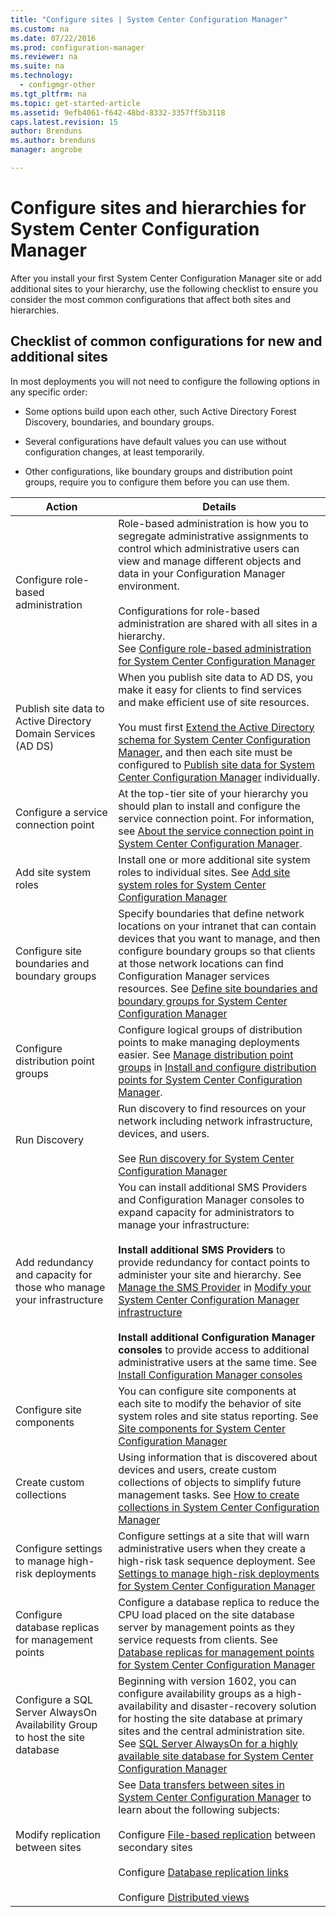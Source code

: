 ```yaml
---
title: "Configure sites | System Center Configuration Manager"
ms.custom: na
ms.date: 07/22/2016
ms.prod: configuration-manager
ms.reviewer: na
ms.suite: na
ms.technology:
  - configmgr-other
ms.tgt_pltfrm: na
ms.topic: get-started-article
ms.assetid: 9efb4061-f642-48bd-8332-3357ff5b3118
caps.latest.revision: 15
author: Brendunsms.author: brendunsmanager: angrobe

---
```

# Configure sites and hierarchies for System Center Configuration Manager
After you install your first System Center Configuration Manager site or add additional sites to your hierarchy, use the following checklist to ensure you consider the most common configurations that affect both sites and hierarchies.  

## Checklist of common configurations for new and additional sites  
 In most deployments you will not need to configure the following options in any specific order:  

-   Some options build upon each other, such Active Directory Forest Discovery, boundaries,  and boundary groups.  

-   Several configurations have default values you can use without configuration changes, at least temporarily.  

-   Other configurations, like boundary groups and distribution point groups, require you to configure them before you can use them.  

|Action|Details|  
|------------|-------------|  
|Configure role-based administration|Role-based administration is how you to segregate administrative assignments to control which administrative users can view and manage different objects and data in your Configuration Manager environment.<br /><br /> Configurations for role-based administration are shared with all sites in a hierarchy.   <br />See [Configure role-based administration for System Center Configuration Manager](../../../../core/servers/deploy/configure/configure-role-based-administration.md)|  
|Publish site data to Active Directory Domain Services (AD DS)|When you publish site data to AD DS, you make it easy for clients to find services and make efficient use of site resources.<br /><br /> You must first [Extend the Active Directory schema for System Center Configuration Manager](../../../../core/plan-design/network/extend-the-active-directory-schema.md), and then each site must be configured to [Publish site data for System Center Configuration Manager](../../../../core/servers/deploy/configure/publish-site-data.md) individually.|  
|Configure a service connection point|At the top-tier site of your hierarchy you should plan to install and configure the service connection point. For information, see [About the service connection point in System Center Configuration Manager](../../../../core/servers/deploy/configure/about-the-service-connection-point.md).|  
|Add site system roles|Install one or more additional site system roles to individual sites.  See [Add site system roles for System Center Configuration Manager](../../../../core/servers/deploy/configure/add-site-system-roles.md)|  
|Configure site boundaries and boundary groups|Specify boundaries that define network locations on your intranet that can contain devices that you want to manage, and then configure boundary groups so that clients at those network locations can find Configuration Manager services resources. See [Define site boundaries and boundary groups for System Center Configuration Manager](../../../../core/servers/deploy/configure/define-site-boundaries-and-boundary-groups.md)|  
|Configure distribution point groups|Configure logical  groups of distribution points to make managing deployments easier. See [Manage distribution point groups](../../../../core/servers/deploy/configure/install-and-configure-distribution-points.md#bkmk_manage) in [Install and configure distribution points for System Center Configuration Manager](../../../../core/servers/deploy/configure/install-and-configure-distribution-points.md).|  
|Run Discovery|Run discovery to find resources on your network including network infrastructure, devices, and users.<br /><br /> See [Run discovery for System Center Configuration Manager](../../../../core/servers/deploy/configure/run-discovery.md)|  
|Add redundancy and capacity for those who manage your infrastructure|You can install additional SMS Providers and Configuration Manager consoles to expand capacity for administrators to manage your infrastructure:<br /><br /> **Install additional SMS Providers** to provide redundancy for contact points to administer your site and hierarchy. See [Manage the SMS Provider](../../../../core/servers/manage/modify-your-infrastructure.md#BKMK_ManageSMSprovider) in [Modify your System Center Configuration Manager infrastructure](../../../../core/servers/manage/modify-your-infrastructure.md)<br /><br /> **Install additional Configuration Manager consoles** to provide access to additional administrative users at the same time. See [Install Configuration Manager consoles](../../../../core/servers/deploy/install/install-consoles.md)|  
|Configure site components|You can configure site components at each site to modify the behavior of site system roles and site status reporting. See [Site components for System Center Configuration Manager](../../../../core/servers/deploy/configure/site-components.md)|  
|Create custom collections|Using information that is discovered about devices and users, create custom collections of objects to simplify future management tasks. See [How to create collections in System Center Configuration Manager](../../../../core/clients/manage/collections/create-collections.md)|  
|Configure settings to manage high-risk deployments|Configure settings at a site that will warn administrative users when they create a high-risk task sequence deployment.  See [Settings to manage high-risk deployments for System Center Configuration Manager](../../../../protect/understand/settings-to-manage-high-risk-deployments.md)|  
|Configure database replicas for management points|Configure a database replica to reduce the CPU load placed on the site database server by management points as they service requests from clients. See [Database replicas for management points for System Center Configuration Manager](../../../../core/servers/deploy/configure/database-replicas-for-management-points.md)|  
|Configure a SQL Server AlwaysOn Availability Group to host the site database|Beginning with version 1602, you can configure availability groups as a high-availability and disaster-recovery solution for hosting the site database at primary sites and the central administration site. See [SQL Server AlwaysOn for a highly available site database for System Center Configuration Manager](../../../../core/servers/deploy/configure/sql-server-alwayson-for-a-highly-available-site-database.md)|  
|Modify replication between sites|See [Data transfers between sites in System Center Configuration Manager](../../../../core/servers/manage/data-transfers-between-sites.md) to learn about the following subjects:<br /><br /> Configure [File-based replication](../../../../core/servers/manage/data-transfers-between-sites.md#bkmk_fileroute) between secondary sites<br /><br /> Configure [Database replication links](../../../../core/servers/manage/data-transfers-between-sites.md#bkmk_Dblinks)<br /><br /> Configure [Distributed views](../../../../core/servers/manage/data-transfers-between-sites.md#bkmk_distviews)|  

